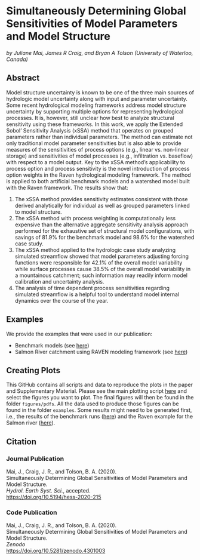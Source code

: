 # Simultaneously Determining Global Sensitivities of Model Parameters and Model Structure
*by Juliane Mai, James R Craig, and Bryan A Tolson (University of Waterloo, Canada)*

## Abstract
Model structure uncertainty is known to be one of the three main sources of hydrologic model uncertainty along with input and parameter uncertainty. Some recent hydrological modeling frameworks address model structure uncertainty by supporting multiple options for representing hydrological processes. It is, however, still unclear how best to analyze structural sensitivity using these frameworks. In this work, we apply the Extended Sobol’ Sensitivity Analysis (xSSA) method that operates on grouped parameters rather than individual parameters. The method can estimate not only traditional model parameter sensitivities but is also able to provide measures of the sensitivities of process options (e.g., linear vs. non-linear storage) and sensitivities of model processes (e.g., infiltration vs. baseflow) with respect to a model output. Key to the xSSA method’s applicability to process option and process sensitivity is the novel introduction of process option weights in the Raven hydrological modeling framework. The method is applied to both artificial benchmark models and a watershed model built with the Raven framework. The results show that: 
1. The xSSA method provides sensitivity estimates consistent with those derived analytically for individual as well as grouped parameters linked to model structure.
2. The xSSA method with process weighting is computationally less expensive than the alternative aggregate sensitivity analysis approach performed for the exhaustive set of structural model configurations, with savings of 81.9% for the benchmark model and 98.6% for the watershed case study.
3. The xSSA method applied to the hydrologic case study analyzing simulated streamflow showed that model parameters adjusting forcing functions were responsible for 42.1% of the overall model variability while surface processes cause 38.5% of the overall model variability in a mountainous catchment; such information may readily inform model calibration and uncertainty analysis.
4. The analysis of time dependent process sensitivities regarding simulated streamflow is a helpful tool to understand model internal dynamics over the course of the year.

## Examples
We provide the examples that were used in our publication:
- Benchmark models (see [here](https://github.com/julemai/xSSA/wiki/Examples#benchmark-model))
- Salmon River catchment using RAVEN modeling framework (see [here](https://github.com/julemai/xSSA/wiki/Examples#salmon-river-catchment-using-raven-hydrologic-modeling-framework))

## Creating Plots
This GitHub contains all scripts and data to reproduce the plots in the paper and Supplementary Material. Please see the main plotting script [here](https://github.com/julemai/xSSA/blob/master/figures/plot.sh) and select the figures you want to plot. The final figures will then be found in the folder `figures/pdfs`. All the data used to produce those figures can be found in the folder `examples`. Some results might need to be generated first, i.e., the results of the benchmark runs ([here](https://github.com/julemai/xSSA/wiki/Examples#benchmark-model)) and the Raven example for the Salmon river ([here](https://github.com/julemai/xSSA/wiki/Examples#salmon-river-catchment-using-raven-hydrologic-modeling-framework)).

## Citation

### Journal Publication
Mai, J., Craig, J. R., and Tolson, B. A. (2020).<br>
Simultaneously Determining Global Sensitivities of Model Parameters and Model Structure. <br>
*Hydrol. Earth Syst. Sci.*, accepted. <br>
https://doi.org/10.5194/hess-2020-215

### Code Publication
Mai, J., Craig, J. R., and Tolson, B. A. (2020).<br>
Simultaneously Determining Global Sensitivities of Model Parameters and Model Structure. <br>
*Zenodo*<br>
https://doi.org/10.5281/zenodo.4301003

